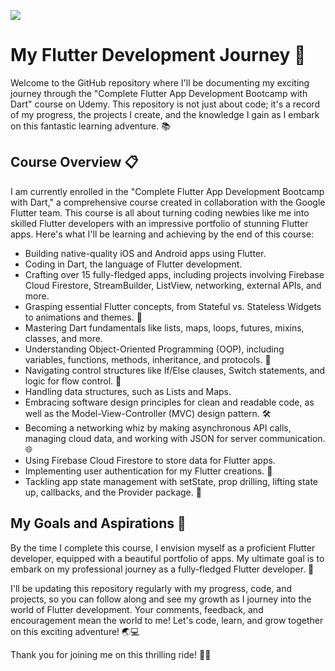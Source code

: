 ![](https://github.com/shayanrsh/Flutter-Development-Bootcamp/blob/main/flutter%20animation.gif)
# My Flutter Development Journey 🚀
Welcome to the GitHub repository where I'll be documenting my exciting journey through the "Complete Flutter App Development Bootcamp with Dart" course on Udemy. This repository is not just about code; it's a record of my progress, the projects I create, and the knowledge I gain as I embark on this fantastic learning adventure. 📚

## Course Overview 📋
I am currently enrolled in the "Complete Flutter App Development Bootcamp with Dart," a comprehensive course created in collaboration with the Google Flutter team. This course is all about turning coding newbies like me into skilled Flutter developers with an impressive portfolio of stunning Flutter apps. Here's what I'll be learning and achieving by the end of this course:

- Building native-quality iOS and Android apps using Flutter.
- Coding in Dart, the language of Flutter development.
- Crafting over 15 fully-fledged apps, including projects involving Firebase Cloud Firestore, StreamBuilder, ListView, networking, external APIs, and more.
- Grasping essential Flutter concepts, from Stateful vs. Stateless Widgets to animations and themes. 🎨
- Mastering Dart fundamentals like lists, maps, loops, futures, mixins, classes, and more.
- Understanding Object-Oriented Programming (OOP), including variables, functions, methods, inheritance, and protocols. 🧐
- Navigating control structures like If/Else clauses, Switch statements, and logic for flow control. 🤖
- Handling data structures, such as Lists and Maps.
- Embracing software design principles for clean and readable code, as well as the Model-View-Controller (MVC) design pattern. 🛠️
- Becoming a networking whiz by making asynchronous API calls, managing cloud data, and working with JSON for server communication. 🌐
- Using Firebase Cloud Firestore to store data for Flutter apps.
- Implementing user authentication for my Flutter creations. 🔑
- Tackling app state management with setState, prop drilling, lifting state up, callbacks, and the Provider package. 🚦
  
## My Goals and Aspirations 🌟
By the time I complete this course, I envision myself as a proficient Flutter developer, equipped with a beautiful portfolio of apps. My ultimate goal is to embark on my professional journey as a fully-fledged Flutter developer. 📱

I'll be updating this repository regularly with my progress, code, and projects, so you can follow along and see my growth as I journey into the world of Flutter development. Your comments, feedback, and encouragement mean the world to me! Let's code, learn, and grow together on this exciting adventure! 🌏💻

Thank you for joining me on this thrilling ride! 🙌🎉

